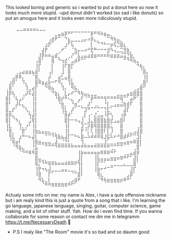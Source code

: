This looked boring and generic so i wanted to put a donut here so now it looks much more stupid. 
-upd donut didn't worked (so sad i like donuts) so put an amogus here and it looks even more ridiculously stupid.

⠀⠀⠀                   ⣀⣀⣤⣤⣤⣤⣄⣀⣀⠀⠀⠀⠀⠀⠀⠀⠀⠀⠀⠀⠀⠀⠀
⠀⠀⠀⠀⠀⠀⠀⠀⠀⠀⠀⠀⠀⠀⠀⣀⣤⣶⡿⠛⠋⠉⠉⠉⠉⠉⡿⠛⠻⠷⣶⣤⡀⠀⠀⠀⠀⠀⠀⠀⠀⠀⠀⠀
⠀⠀⠀⠀⠀⠀⠀⠀⠀⠀⠀⠀⠀⢠⣾⠟⠉⠀⠙⣦⣀⣀⣀⣠⡤⠴⡿⣄⡀⠀⠀⠉⠻⢷⣤⡀⠀⠀⠀⠀⠀⠀⠀⠀
⠀⠀⠀⠀⠀⠀⠀⠀⠀⠀⠀⠀⣰⡟⠁⠀⠀⠀⣰⠋⢧⠀⠀⠀⠀⠀⡇⠀⠉⠙⠓⠒⡶⢯⣙⣿⣆⠀⠀⠀⠀⠀⠀⠀
⠀⠀⠀⠀⠀⠀⠀⠀⠀⠀⠀⣼⡟⠀⠀⠀⢀⠞⠁⠀⠈⣳⡤⠤⠴⠚⣟⠛⠒⠒⠒⣺⠳⢤⣀⣉⣻⣷⡀⠀⠀⠀⠀⠀
⠀⠀⠀⠀⠀⠀⠀⠀⠀⠀⣸⡿⠶⠶⣤⣾⡁⠀⠀⢀⡜⠉⣧⣠⣤⣴⣾⣶⠶⠶⠶⠷⣶⣶⣶⣬⣭⣙⣷⡀⠀⠀⠀⠀
⠀⠀⠀⠀⠀⠀⠀⠀⠀⢠⣿⠁⠀⠀⣿⠀⠙⢲⣞⠁⣠⡾⠟⠉⠁⠀⠀⠀⠀⠀⠀⠀⠀⠀⠀⠀⠉⠙⠻⢷⣄⠀⠀⠀
⠀⠀⠀⠀⠀⠀⠀⠀⠀⢸⡏⠀⠀⠀⡇⠀⠀⢸⠏⣿⡏⠀⠀⠀⠀⠀⠀⠀⠀⠀⠀⠀⠀⠀⠀⠀⠀⠀⠀⠀⠙⢷⡄⠀
⠀⠀⠀⢀⣠⣴⣶⣶⣦⣾⠃⠀⠀⢠⡇⠀⠀⣸⠀⣿⠀⠀⠀⠀⠀⠀⠀⠀⠀⠀⠀⠀⠀⠀⠀⠀⠀⠀⠀⠀⠀⠈⣿⡄
⠀⠀⣠⡿⠿⡄⠀⠀⠈⣿⡀⠀⠀⡼⠀⠀⣴⣃⣤⣿⡀⠀⠀⠀⠀⠀⠀⠀⠀⠀⠀⠀⠀⠀⠀⠀⠀⠀⠀⠀⠀⠀⢸⡇
⠀⣰⡿⠁⠀⠹⡄⠀⠀⣿⠿⣶⣴⡷⠒⠋⠻⡄⠀⢹⣧⠀⠀⠀⠀⠀⠀⠀⠀⠀⠀⠀⠀⠀⠀⠀⠀⠀⠀⠀⠀⢀⣿⠃
⢀⣿⠁⠀⠀⠀⢹⣀⣴⡏⠀⠀⠙⢿⣦⠀⠀⢹⡄⠀⠻⣧⡀⠀⠀⠀⠀⠀⠀⠀⠀⠀⠀⠀⠀⠀⠀⠀⠀⢀⣠⣿⠋⠀
⢸⡿⢧⠀⠀⢀⡼⠯⣼⡇⠀⠀⠀⠀⠙⣷⡄⠀⣇⡤⠞⠉⠻⢷⣤⣄⣀⣀⠀⠀⠀⠀⠀⠀⣀⣀⣀⣤⣶⣿⣿⣿⠀⠀
⣿⡇⠈⢧⣠⠎⠀⠀⢸⡇⠀⠀⠀⠀⠀⠘⣿⡞⠛⠢⣄⠀⣠⠏⠈⠉⡿⠛⠛⠛⢻⠛⠛⠛⠛⢿⠉⠁⣴⠟⠁⣿⠀⠀
⣿⠃⠀⡼⠧⣄⠀⠀⢸⡇⠀⠀⠀⠀⠀⠀⠘⣷⡀⠀⠘⣶⣁⡀⠀⡼⠁⢀⡀⠀⠘⡇⣀⣠⣤⣬⣷⣾⠏⠀⠀⣿⠀⠀
⣿⣀⡞⠁⠀⠈⢣⡀⢸⡇⠀⠀⠀⠀⠀⠀⠀⢹⣇⠀⡼⠁⠀⠉⣹⠛⠉⠉⡉⠉⢙⣏⠁⠀⠀⠀⣼⡏⠀⠀⠀⣿⠀⠀
⣿⡿⣄⠀⠀⠀⠀⢳⣼⡇⠀⠀⠀⠀⠀⠀⠀⠈⣿⡾⠁⠀⠀⢀⡇⢠⠂⣜⣠⣤⠸⡟⢣⠀⠀⢰⡿⠀⠀⠀⠀⣿⠀⠀
⣿⡇⠈⠳⡄⠀⠀⣨⢿⡇⠀⠀⠀⠀⠀⠀⠀⠀⣿⡗⠒⠲⢤⣸⠀⣸⣄⣿⣿⣿⣷⣿⣞⣠⣤⣿⠇⠀⠀⠀⠀⣿⠀⠀
⢸⣇⠀⠀⢹⡀⡰⠃⢸⡇⠀⠀⠀⠀⠀⠀⠀⠀⢸⡇⠀⠀⠀⣹⢉⡽⣿⢿⣿⣿⣿⣿⣅⠀⠀⣿⠀⠀⠀⠀⢀⣿⠀⠀
⠘⣿⡀⠀⠈⡿⠁⠀⢸⣷⣦⣤⣤⣄⣀⡀⠀⠀⢸⡇⠀⠀⠀⡟⠘⡅⢇⢸⣿⣿⠇⡇⡸⠀⠀⣿⠀⢀⣀⣠⣼⣿⠀⠀
⠀⢻⣇⠀⣰⠛⠒⠦⣼⡇⠀⠀⠉⠉⠙⢻⣷⣦⣼⡏⠉⠓⠦⣿⠤⠵⠾⠾⠿⢿⣸⣯⠧⠖⠚⣿⡾⠟⠋⠉⣹⡇⠀⠀
⠀⠈⢿⣶⠇⠀⠀⠀⢸⣿⣶⣤⣤⣤⣀⣼⣀⣈⣙⣃⡀⠀⠀⢹⡀⠀⠀⢀⣀⣀⣸⣁⣀⣀⣤⣤⣤⣶⠶⠿⣿⡇⠀⠀
⠀⠀⠈⠻⣷⣄⠀⠀⢘⣧⠀⠀⠉⠉⠉⠙⠛⠛⠛⠛⠛⠛⠛⠛⠛⠛⠛⠛⠛⠛⠛⠛⢉⡉⠉⠉⠀⠀⠀⢀⣿⠁⠀⠀
⠀⠀⠀⠀⠈⠙⠛⠿⠻⣿⠀⠀⠀⠀⠀⠀⠀⠀⠀⠀⠀⠀⢸⡷⠶⠶⠶⢶⡶⠿⠿⠿⠛⠋⠀⠀⢀⣀⣤⣾⡿⠀⠀⠀
⠀⠀⠀⠀⠀⠀⠀⠀⠀⣿⣤⣀⡀⠀⠀⠀⠀⠀⠀⠀⠀⠀⣸⡇⠀⠀⠀⢸⣧⣤⣤⣤⣶⣶⠶⠿⠛⠋⠁⣼⡇⠀⠀⠀
⠀⠀⠀⠀⠀⠀⠀⠀⠀⢿⡍⠙⠛⢿⠿⠷⠶⠶⠾⠿⠿⠟⢻⡇⠀⠀⠀⢸⡏⠉⠁⠀⣀⣀⣀⣀⣄⣀⣀⣿⠁⠀⠀⠀
⠀⠀⠀⠀⠀⠀⠀⠀⠀⢸⡟⠲⢦⣼⣀⣀⣀⣤⣤⣀⣀⡀⢸⡇⠀⠀⠀⢸⣷⠖⠚⠉⠉⠀⠀⠀⠀⠀⣸⡏⠀⠀⠀⠀
⠀⠀⠀⠀⠀⠀⠀⠀⠀⠸⣿⠀⠀⡏⠁⠀⠀⠀⠀⠀⠈⠉⣿⠇⠀⠀⠀⠀⢿⣆⠀⠀⠀⠀⠀⠀⠀⣠⡿⠁⠀⠀⠀⠀
⠀⠀⠀⠀⠀⠀⠀⠀⠀⠀⠻⣧⣀⡇⠀⠀⠀⠀⠀⢀⣠⣾⠟⠀⠀⠀⠀⠀⠈⠻⢷⣶⣶⣶⣶⡶⠿⠛⠁⠀⠀⠀⠀⠀
⠀⠀⠀⠀⠀⠀⠀⠀⠀⠀⠀⠈⠛⠛⠿⠿⠿⠿⠿⠛⠋⠁⠀⠀⠀⠀⠀⠀
            
Actualy some info on me: my name is Alex, i have a qute offensive nickname but i am realy kind this is just a quote from a song that i like.
I'm learning the go language, japanese language, singing, guitar, computer science, game making, and a lot of other stuff. Yah. How do i even find time.
If you wanna collaborate for some reason or contact me dm me in telegramm https://t.me/NecessaryDeath 🧛

- P.S I realy like "The Room" movie it's so bad and so daumn good

